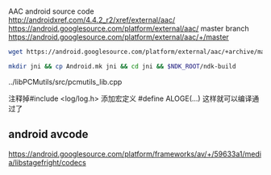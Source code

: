 

#
AAC android source code
http://androidxref.com/4.4.2_r2/xref/external/aac/
https://android.googlesource.com/platform/external/aac/
master branch
https://android.googlesource.com/platform/external/aac/+/master

```bash
wget https://android.googlesource.com/platform/external/aac/+archive/master.tar.gz

mkdir jni && cp Android.mk jni && cd jni && $NDK_ROOT/ndk-build

```

../libPCMutils/src/pcmutils_lib.cpp

注释掉#include <log/log.h>
添加宏定义 #define ALOGE(...)
这样就可以编译通过了





## android avcode 
 https://android.googlesource.com/platform/frameworks/av/+/59633a1/media/libstagefright/codecs




